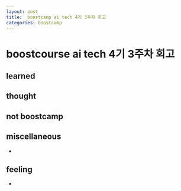 ```yaml
---
layout: post
title:  boostcamp ai tech 4기 3주차 회고
categories: boostcamp
---
```


# boostcourse ai tech 4기 3주차 회고
## learned

## thought

## not boostcamp


## miscellaneous
- 

## feeling
- 
